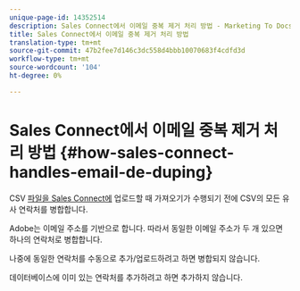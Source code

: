 ```yaml
---
unique-page-id: 14352514
description: Sales Connect에서 이메일 중복 제거 처리 방법 - Marketing To Docs - 제품 설명서
title: Sales Connect에서 이메일 중복 제거 처리 방법
translation-type: tm+mt
source-git-commit: 47b2fee7d146c3dc558d4bbb10070683f4cdfd3d
workflow-type: tm+mt
source-wordcount: '104'
ht-degree: 0%

---
```



# Sales Connect에서 이메일 중복 제거 처리 방법 {#how-sales-connect-handles-email-de-duping}

CSV [파일을 Sales Connect에](http://docs.marketo.com/x/VADb) 업로드할 때 가져오기가 수행되기 전에 CSV의 모든 유사 연락처를 병합합니다.

Adobe는 이메일 주소를 기반으로 합니다. 따라서 동일한 이메일 주소가 두 개 있으면 하나의 연락처로 병합합니다.

나중에 동일한 연락처를 수동으로 추가/업로드하려고 하면 병합되지 않습니다.

데이터베이스에 이미 있는 연락처를 추가하려고 하면 추가하지 않습니다.

